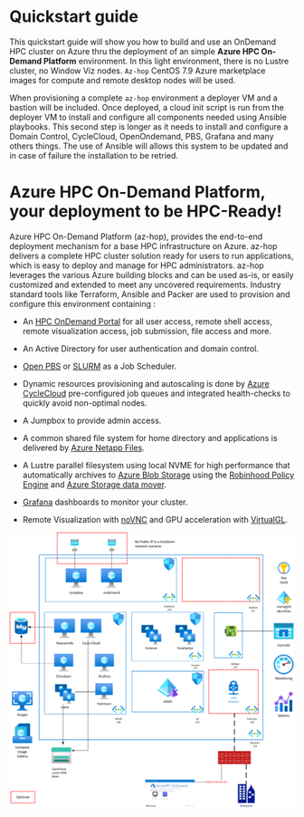 # Quickstart guide
This quickstart guide will show you how to build and use an OnDemand HPC cluster on Azure thru the deployment of an simple **Azure HPC On-Demand Platform** environment. 
In this light environment, there is no Lustre cluster, no Window Viz nodes. `Az-hop` CentOS 7.9 Azure marketplace images for compute and remote desktop nodes will be 
used.

When provisioning a complete `az-hop` environment a deployer VM and a bastion will be included. Once deployed, a cloud init script is run from the deployer VM to 
install and configure all components needed using Ansible playbooks. This second step is longer as it needs to install and configure a Domain Control, CycleCloud, 
OpenOndemand, PBS, Grafana and many others things. The use of Ansible will allows this system to be updated and in case of failure the installation to be retried.

# Azure HPC On-Demand Platform, your deployment to be HPC-Ready! 

Azure HPC On-Demand Platform (az-hop), provides the end-to-end deployment mechanism for a base HPC infrastructure on Azure. az-hop delivers a complete HPC cluster solution ready for users to run applications, which is easy to deploy and manage for HPC administrators. az-hop leverages the various Azure building blocks and can be used as-is, or easily customized and extended to meet any uncovered requirements. Industry standard tools like Terraform, Ansible and Packer are used to provision and configure this environment containing :

  - An [HPC OnDemand Portal](https://osc.github.io/ood-documentation) for all user access, remote shell access, remote visualization access, job submission, file access and more.

  - An Active Directory for user authentication and domain control.

  - [Open PBS](https://openpbs.org/) or [SLURM](https://slurm.schedmd.com/overview.html) as a Job Scheduler.

  - Dynamic resources provisioning and autoscaling is done by [Azure CycleCloud](https://docs.microsoft.com/en-us/azure/cyclecloud/?view=cyclecloud-8) pre-configured job queues and integrated health-checks to quickly avoid non-optimal nodes.

  - A Jumpbox to provide admin access.

  - A common shared file system for home directory and applications is delivered by [Azure Netapp Files](https://azure.microsoft.com/en-us/services/netapp/).

  - A Lustre parallel filesystem using local NVME for high performance that automatically archives to [Azure Blob Storage](https://azure.microsoft.com/en-gb/services/storage/blobs/) using the [Robinhood Policy Engine](https://github.com/cea-hpc/robinhood) and [Azure Storage data mover](https://github.com/wastore/lemur).

  - [Grafana](https://grafana.com/) dashboards to monitor your cluster.

  - Remote Visualization with [noVNC](https://novnc.com/info.html) and GPU acceleration with [VirtualGL](https://www.virtualgl.org/).


  ![alt](image/azhop_architecture.png)
